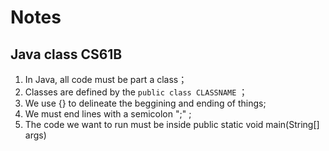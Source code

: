 # Notes

## Java class CS61B

1. In Java, all code must be part a class；
2. Classes are defined by the `public class CLASSNAME` ；
3. We use {} to delineate the beggining and ending of things;
4. We must end lines with a semicolon ";" ;
5. The code we want to run must be inside public static void main(String[] args)
